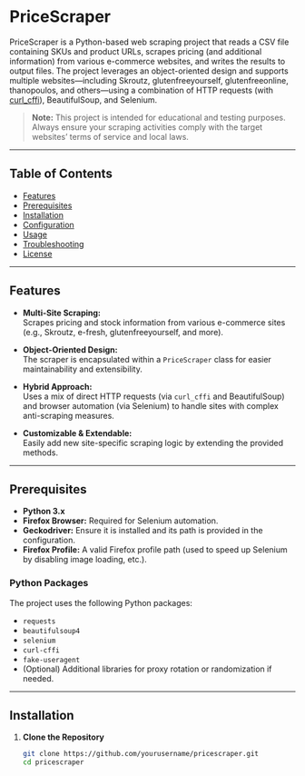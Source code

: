 # PriceScraper

PriceScraper is a Python-based web scraping project that reads a CSV file containing SKUs and product URLs, scrapes pricing (and additional information) from various e-commerce websites, and writes the results to output files. The project leverages an object-oriented design and supports multiple websites—including Skroutz, glutenfreeyourself, glutenfreeonline, thanopoulos, and others—using a combination of HTTP requests (with [curl_cffi](https://pypi.org/project/curl-cffi/)), BeautifulSoup, and Selenium.

> **Note:** This project is intended for educational and testing purposes. Always ensure your scraping activities comply with the target websites’ terms of service and local laws.

---

## Table of Contents

- [Features](#features)
- [Prerequisites](#prerequisites)
- [Installation](#installation)
- [Configuration](#configuration)
- [Usage](#usage)
- [Troubleshooting](#troubleshooting)
- [License](#license)

---

## Features

- **Multi-Site Scraping:**  
  Scrapes pricing and stock information from various e-commerce sites (e.g., Skroutz, e-fresh, glutenfreeyourself, and more).

- **Object-Oriented Design:**  
  The scraper is encapsulated within a `PriceScraper` class for easier maintainability and extensibility.

- **Hybrid Approach:**  
  Uses a mix of direct HTTP requests (via `curl_cffi` and BeautifulSoup) and browser automation (via Selenium) to handle sites with complex anti-scraping measures.

- **Customizable & Extendable:**  
  Easily add new site-specific scraping logic by extending the provided methods.

---

## Prerequisites

- **Python 3.x**  
- **Firefox Browser:** Required for Selenium automation.
- **Geckodriver:** Ensure it is installed and its path is provided in the configuration.
- **Firefox Profile:** A valid Firefox profile path (used to speed up Selenium by disabling image loading, etc.).

### Python Packages

The project uses the following Python packages:
- `requests`
- `beautifulsoup4`
- `selenium`
- `curl-cffi`
- `fake-useragent`
- (Optional) Additional libraries for proxy rotation or randomization if needed.

---

## Installation

1. **Clone the Repository**

   ```bash
   git clone https://github.com/yourusername/pricescraper.git
   cd pricescraper
